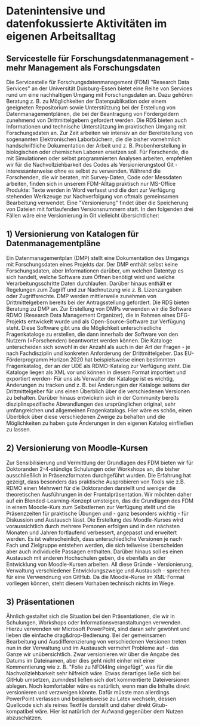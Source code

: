 # Datenintensive und datenfokussierte Aktivitäten im eigenen Arbeitsalltag
## Servicestelle für Forschungsdatenmanagement - mehr Management als Forschungsdaten
Die Servicestelle für Forschungsdatenmanagement (FDM) "Research Data Services" an der Universität Duisburg-Essen bietet eine Reihe von Services rund um eine nachhaltigen Umgang mit Forschungsdaten an. Dazu gehören Beratung z. B. zu Möglichkeiten der Datenpublikation oder einem geeigneten Repositorium sowie Unterstützung bei der Erstellung von Datenmanagementplänen, die bei der Beantragung von Fördergeldern zunehmend von Drittmittelgebern gefordert werden. Die RDS bieten auch Informationen und technische Unterstützung im praktischen Umgang mit Forschungsdaten an. Zur Zeit arbeiten wir intensiv an der Bereitstellung von sogenannten Elektronischen Laborbüchern, die die bisher vornehmlich handschriftliche Dokumentation der Arbeit und z. B. Probenherstellung in biologischen oder chemischen Laboren ersetzen soll. 
Für Forschende, die mit Simulationen oder selbst programmierten Analysen arbeiten, empfehlen wir für die Nachvollziehbarkeit des Codes als Versionierungstool Git - interessanterweise ohne es selbst zu verwenden. Während die Forschenden, die wir beraten, mit Survey-Daten, Code oder Messdaten arbeiten, finden sich in unserem FDM-Alltag praktisch nur MS-Office Produkte: Texte werden in Word verfasst und die dort zur Verfügung stehenden Werkzeuge zur Nachverfolgung von oftmals gemeinsamen Bearbeitung verwendet. Eine "Versionierung" findet über die Speicherung von Dateien mit fortlaufenden Versionsnummern statt. In den folgenden drei Fällen wäre eine Versionierung in Git vielleicht übersichtlicher:
## 1) Versionierung von Katalogen für Datenmanagementpläne
Ein Datenmanagementplan (DMP) stellt eine Dokumentation des Umgangs mit Forschungsdaten eines Projekts dar. Der DMP enthält selbst keine Forschungsdaten, aber Informationen darüber, um welchen Datentyp es sich handelt, welche Software zum Öffnen benötigt wird und welche Verarbeitungsschritte Daten durchlaufen. Darüber hinaus enthält er Regelungen zum Zugriff und zur Nachnutzung wie z. B. Lizenzangaben oder Zugriffsrechte. DMP werden mittlerweile zunehmen von Drittmittelgebern bereits bei der Antragsstellung gefordert. Die RDS bieten Beratung zu DMP an. Zur Erstellung von DMPs verwenden wir die Software RDMO (Research Data Management Organizer), die in Rahmen eines DFG-Projekts entwickelt wurde und als Open-Source-Software zur Verfügung steht. Diese Software gibt uns die Möglichkeit unterschiedliche Fragenkataloge zu erstellen, die dann innerhalb der Software von den Nutzern (=Forschenden) beantwortet werden können. Die Kataloge unterscheiden sich sowohl in der Anzahl als auch in der Art der Fragen - je nach Fachdisziplin und konkreten Anforderung der Drittmittelgeber. Das EU-Förderprogramm Horizon 2020 hat beispielsweise einen bestimmten Fragenkatalog, der an der UDE als RDMO-Katalog zur Verfügung steht. Die Kataloge liegen als XML vor und können in diesem Format importiert und exportiert werden- Für uns als Verwalter der Kataloge ist es wichtig, Änderungen zu tracken und z. B. bei Änderungen der Kataloge seitens der Drittmittelgeber für uns einen Überblich über die verschiedenen Versionen zu behalten. Darüber hinaus entwickeln sich in der Community bereits disziplinspezifische Abwandlungen des ursprünglichen original, sehr umfangreichen und allgemeinen Fragenkatalogs. Hier wäre es schön, einen Überblick über diese verschiedenen Zweige zu behalten und die Möglichkeiten zu haben gute Änderungen in den eigenen Katalog einfließen zu lassen.        
## 2) Versionierung von Moodle-Kursen
Zur Sensibilisierung und Vermittlung der Grundlagen des FDM bieten wir für Doktoranden 2-4-stündige Schulungen oder Workshops an, die bisher ausschließlich in Präsenzformaten durchgeführt wurden. Die Erfahrung hat gezeigt, dass besonders das praktische Ausprobieren von Tools wie z.B. RDMO einen Mehrwert für die Doktoranden darstellt und weniger die theoretischen Ausführungen in der Frontalpräsentation. Wir möchten daher auf ein Blended-Learning-Konzept umsteigen, das die Grundlagen des FDM in einem Moodle-Kurs zum Selbstlernen zur Verfügung stellt und die Präsenzzeiten für praktische Übungen und - ganz besonders wichtig - für Diskussion und Austausch lässt. 
Die Erstellung des Moodle-Kurses wird voraussichtlich durch mehrere Personen erfolgen und in den nächsten Monaten und Jahren fortlaufend verbessert, angepasst und erweitert werden. Es ist wahrscheinlich, dass unterschiedliche Versionen je nach Fach und Zielgruppe entstehen werden, die sich teilweise überscheiden aber auch individuelle Passagen enthalten. Darüber hinaus soll es einen Austausch mit anderen Hochschulen geben, die ebenfalls an der Entwicklung von Moodle-Kursen arbeiten. All diese Gründe - Versionierung, Verwaltung verschiedener Entwicklungszweige und Austausch - sprechen für eine Verwendnung von GitHub. Da die Moodle-Kurse im XML-Format vorliegen können, steht diesem Vorhaben technisch nichts im Wege.
## 3) Präsentationen
Ähnlich gestaltet sich die Situation bei den Präsentationen, die wir in Schulungen, Workshops oder Informationsveranstaltungen verwenden. Hierzu verwenden wir Microsoft PowerPoint, sind daran sehr gewöhnt und lieben die einfache drag&drop-Bedienung. Bei der gemeinsamen Bearbeitung und Ausdifferenzierung von verschiedenen Versionen treten nun in der Verwaltung und im Austausch vermehrt Probleme auf - das Ganze wir unübersichtlich. Zwar versionieren wir über die Angabe des Datums im Dateinamen, aber dies geht nicht einher mit einer Kommentierung wie z. B. "Folie zu NFDI4Ing eingefügt", was für die Nachvollziehbarkeit sehr hilfreich wäre. Etwas derartiges ließe sich bei GitHub umsetzen, zumndest ließen sich dort kommentierte Dateiversionen ablegen. Noch komfortabler wäre es natürlich, wenn man die Inhalte direkt versionieren und verzweigen könnte. Dafür müsste man allerdings PowerPoint verlassen und beispielsweise zu Latex wechseln, dessen Quellcode sich als reines Textfile darstellt und daher direkt Gitub-kompatibel wäre. Hier ist natürlich der Aufwand gegenüber dem Nutzen abzuschätzen.
